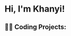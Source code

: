 <h1>Hi, I'm Khanyi! <br/><a
I am a first year computer science student at UCT. <br/><a
I love programming and would love to be a software developer after completing my degree. <br/><a
My hobbies include all things tech, guitar and reading. <br/><a href="https://github.com/khanyiz919"></a></h1>


<h2>👨‍💻 Coding Projects:</h2>






